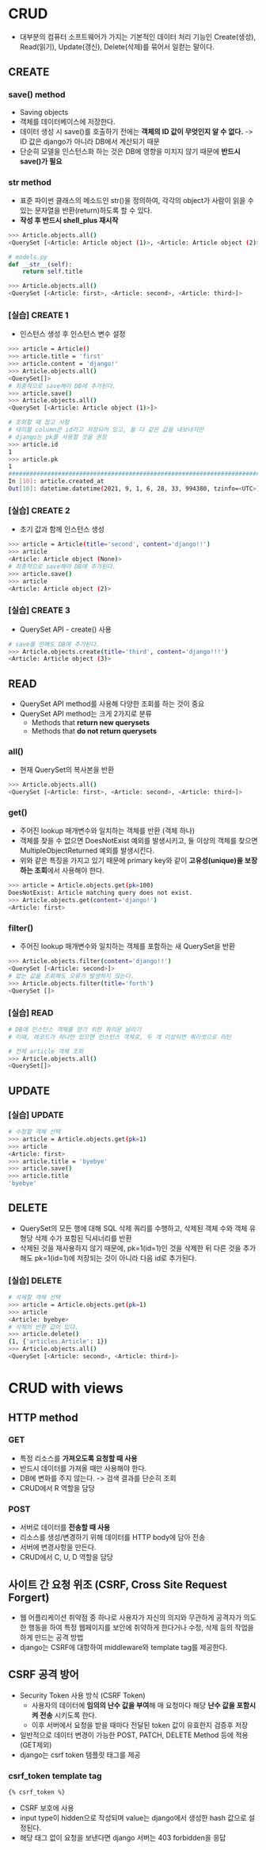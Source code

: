 # CRUD

- 대부분의 컴퓨터 소프트웨어가 가지는 기본적인 데이터 처리 기능인 Create(생성), Read(읽기), Update(갱신), Delete(삭제)를 묶어서 일컫는 말이다.



## CREATE 

### save() method

- Saving objects
- 객체를 데이터베이스에 저장한다.
- 데이터 생성 시 save()를 호출하기 전에는 **객체의 ID 값이 무엇인지 알 수 없다.** -> ID 값은 django가 아니라 DB에서 계산되기 때문
- 단순히 모델을 인스턴스화 하는 것은 DB에 영향을 미치지 않기 때문에 **반드시 save()가 필요**

### str method

- 표준 파이썬 클래스의 메소드인 str()을 정의하여, 각각의 object가 사람이 읽을 수 있는 문자열을 반환(return)하도록 할 수 있다.
- **작성 후 반드시 shell_plus 재시작**

```bash
>>> Article.objects.all()
<QuerySet [<Article: Article object (1)>, <Article: Article object (2)>, <Article: Article object (3)>]>
```

```python
# models.py
def __str__(self):
	return self.title
```

```bash
>>> Article.objects.all()
<QuerySet [<Article: first>, <Article: second>, <Article: third>]>
```



### [실습] CREATE 1

- 인스턴스 생성 후 인스턴스 변수 설정

```bash
>>> article = Article()
>>> article.title = 'first'
>>> article.content = 'django!'
>>> Article.objects.all()
<QuerySet[]>
# 최종적으로 save해야 DB에 추가된다.
>>> article.save()
>>> Article.objects.all()
<QuerySet [<Article: Article object (1)>]>
```

```bash
# 조회할 때 참고 사항
# 테이블 column은 id라고 저장되어 있고, 둘 다 같은 값을 내보내지만
# django는 pk를 사용할 것을 권장
>>> article.id
1
>>> article.pk
1
#######################################################################
In [10]: article.created_at
Out[10]: datetime.datetime(2021, 9, 1, 6, 28, 33, 994380, tzinfo=<UTC>)
```

### [실습] CREATE 2

- 초기 값과 함께 인스턴스 생성

```bash
>>> article = Article(title='second', content='django!!')
>>> article
<Article: Article object (None)>
# 최종적으로 save해야 DB에 추가된다.
>>> article.save()
>>> article
<Article: Article object (2)>
```

### [실습] CREATE 3

- QuerySet API - create() 사용

```bash
# save를 안해도 DB에 추가된다.
>>> Article.objects.create(title='third', content='django!!!')
<Article: Article object (3)>
```





## READ

- QuerySet API method를 사용해 다양한 조회를 하는 것이 중요
- QuerySet API method는 크게 2가지로 분류
  - Methods that **return new querysets**
  - Methods that **do not return querysets**



### all()

- 현재 QuerySet의 복사본을 반환

```bash
>>> Article.objects.all()
<QuerySet [<Article: first>, <Article: second>, <Article: third>]>
```

### get()

- 주어진 lookup 매개변수와 일치하는 객체를 반환 (객체 하나)
- 객체를 찾을 수 없으면 DoesNotExist 예외를 발생시키고, 둘 이상의 객체를 찾으면 MultipleObjectReturned 예외를 발생시킨다.
- 위와 같은 특징을 가지고 있기 때문에 primary key와 같이 **고유성(unique)을 보장하는 조회**에서 사용해야 한다.

```bash
>>> article = Article.objects.get(pk=100)
DoesNotExist: Article matching query does not exist.
>>> Article.objects.get(content='django!')
<Article: first>
```

### filter()

- 주어진 lookup 매개변수와 일치하는 객체를 포함하는 새 QuerySet을 반환

```bash
>>> Article.objects.filter(content='django!!')
<QuerySet [<Article: second>]>
# 없는 값을 조회해도 오류가 발생하지 않는다.
>>> Article.objects.filter(title='forth')
<QuerySet []>
```



### [실습] READ

```bash
# DB에 인스턴스 객체를 얻기 위한 쿼리문 날리기
# 이때, 레코드가 하나만 있으면 인스턴스 객체로, 두 개 이상이면 쿼리셋으로 리턴

# 전체 article 객체 조회
>>> Article.objects.all()
<QuerySet[]>
```





## UPDATE



### [실습] UPDATE

```bash
# 수정할 객체 선택
>>> article = Article.objects.get(pk=1)
>>> article
<Article: first>
>>> article.title = 'byebye'
>>> article.save()
>>> article.title
'byebye'
```





## DELETE

- QuerySet의 모든 행에 대해 SQL 삭제 쿼리를 수행하고, 삭제된 객체 수와 객체 유형당 삭제 수가 포함된 딕셔너리를 반환
- 삭제된 것을 재사용하지 않기 때문에, pk=1(id=1)인 것을 삭제한 뒤 다른 것을 추가해도 pk=1(id=1)에 저장되는 것이 아니라 다음 id로 추가된다.



### [실습] DELETE

```bash
# 삭제할 객체 선택
>>> article = Article.objects.get(pk=1)
>>> article
<Article: byebye>
# 삭제의 반환 값이 있다.
>>> article.delete()
(1, {'articles.Article': 1})
>>> Article.objects.all()
<QuerySet [<Article: second>, <Article: third>]>
```



# CRUD with views

## HTTP method

### GET

- 특정 리소스를 **가져오도록 요청할 때 사용**
- 반드시 데이터를 가져올 때만 사용해야 한다.
- DB에 변화를 주지 않는다. -> 검색 결과를 단순히 조회
- CRUD에서 R 역할을 담당



### POST

- 서버로 데이터를 **전송할 때 사용**
- 리소스를 생성/변경하기 위해 데이터를 HTTP body에 담아 전송
- 서버에 변경사항을 만든다.
- CRUD에서 C, U, D 역할을 담당



## 사이트 간 요청 위조 (CSRF, Cross Site Request Forgert)

- 웹 어플리케이션 취약점 중 하나로 사용자가 자신의 의지와 무관하게 공격자가 의도한 행동을 하여 특정 웹페이지를 보안에 취약하게 한다거나 수정, 삭제 등의 작업을 하게 만드는 공격 방법
- django는 CSRF에 대항하여 middleware와 template tag를 제공한다.

## CSRF 공격 방어

- Security Token 사용 방식 (CSRF Token)
  - 사용자의 데이터에 **임의의 난수 값을 부여**해 매 요청마다 해당 **난수 값을 포함시켜 전송** 시키도록 한다.
  - 이후 서버에서 요청을 받을 때마다 전달된 token 값이 유효한지 검증후 저장
- 일반적으로 데이터 변경이 가능한 POST, PATCH, DELETE Method 등에 적용 (GET제외)
- django는 csrf token 템플릿 태그를 제공

### csrf_token template tag

```django
{% csrf_token %}
```

- CSRF 보호에 사용
- input type이 hidden으로 작성되며 value는 django에서 생성한 hash 값으로 설정된다.
- 해당 태그 없이 요청을 보낸다면 django 서버는 403 forbidden을 응답
